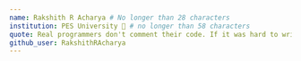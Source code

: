 ```yaml
---
name: Rakshith R Acharya # No longer than 28 characters
institution: PES University 🚩 # no longer than 58 characters
quote: Real programmers don't comment their code. If it was hard to write, it should be hard to understand. # no longer than 100 characters, avoid using quotes(") to guarantee the format remains the same.
github_user: RakshithRAcharya
---
```

